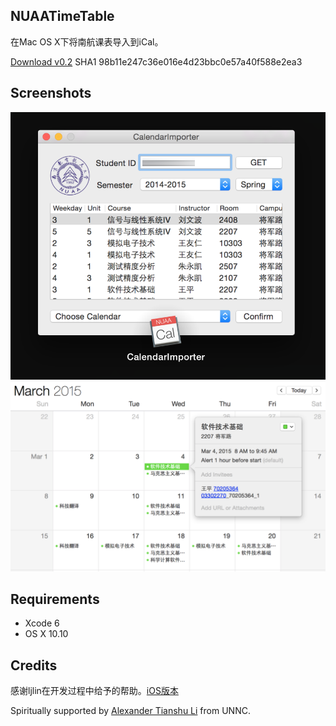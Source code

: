 ## NUAATimeTable

在Mac OS X下将南航课表导入到iCal。

[Download v0.2](https://bintray.com/artifact/download/c0r3d3v/NUAACalendarImporter/CalendarImporter.zip)
SHA1 98b11e247c36e016e4d23bbc0e57a40f588e2ea3

## Screenshots

![Image](CalendarImporter/ScreenShot1.png "Image")
![Image](CalendarImporter/ScreenShot2.png "Image")

## Requirements

- Xcode 6
- OS X 10.10

## Credits
感谢ljlin在开发过程中给予的帮助。[iOS版本](https://github.com/ljlin/NUAATimeTable)

Spiritually supported by [Alexander Tianshu Li](https://cn.linkedin.com/in/iamtsli/en) from UNNC.